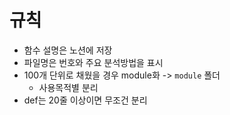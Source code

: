 # 규칙
- 함수 설명은 노션에 저장
- 파일명은 번호와 주요 분석방법을 표시
- 100개 단위로 채웠을 경우 module화 -> `module` 폴더
    - 사용목적별 분리
- def는 20줄 이상이면 무조건 분리